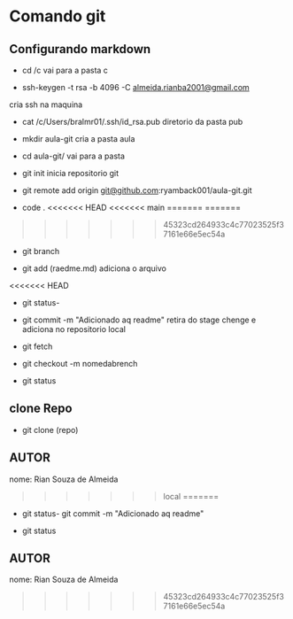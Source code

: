 # Comando git

## Configurando markdown
- cd /c 
vai para a pasta c

- ssh-keygen -t rsa -b 4096 -C almeida.rianba2001@gmail.com

cria ssh na maquina

- cat /c/Users/bralmr01/.ssh/id_rsa.pub
diretorio da pasta pub


- mkdir aula-git
cria a pasta aula

- cd aula-git/
vai para a pasta

- git init
inicia repositorio git

- git remote add origin git@github.com:ryamback001/aula-git.git

- code .
<<<<<<< HEAD
<<<<<<< main
=======
=======
>>>>>>> 45323cd264933c4c77023525f37161e66e5ec54a

- git branch

- git add (raedme.md)  adiciona o arquivo

<<<<<<< HEAD
- git status- 

- git commit -m "Adicionado aq readme"
retira do stage chenge e adiciona no repositorio local

- git fetch

- git checkout -m nomedabrench

- git status
## clone Repo
- git clone (repo)

## AUTOR
nome: Rian Souza de Almeida
>>>>>>> local
=======
- git status- git commit -m "Adicionado aq readme"

- git status


## AUTOR
nome: Rian Souza de Almeida
>>>>>>> 45323cd264933c4c77023525f37161e66e5ec54a
